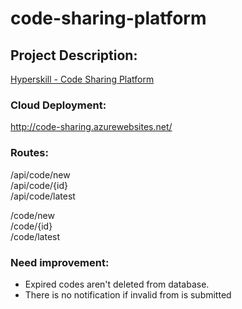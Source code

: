 # code-sharing-platform

## Project Description:
[Hyperskill - Code Sharing Platform](https://hyperskill.org/projects/130?track=12)

### Cloud Deployment:
http://code-sharing.azurewebsites.net/

### Routes:
/api/code/new  
/api/code/{id}  
/api/code/latest  

/code/new  
/code/{id}  
/code/latest  

### Need improvement:
 - Expired codes aren't deleted from database.
 - There is no notification if invalid from is submitted
